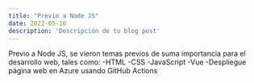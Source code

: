 ```yaml
---
title: "Previo a Node JS"
date: 2022-05-16
description: 'Descripción de tu blog post'
---
```


Previo a Node JS, se vieron temas previos de suma importancia para el desarrollo web, tales como:
-HTML
-CSS
-JavaScript
-Vue
-Despliegue página web en Azure usando GitHub Actions
